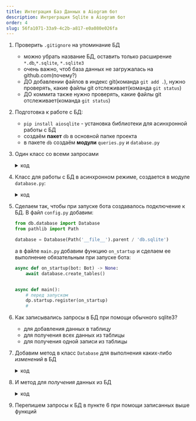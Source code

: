 ```yaml
---
title: Интеграция Баз Данных в Aiogram бот
description: Интреграция Sqlite в Aiogram бот
order: 4
slug: 56fa1071-33a9-4c2b-a817-e0a080e026fa
---
```


1. Проверить `.gitignore` на упоминание БД
    - можно убрать название БД, оставить только расширение `*.db`,`*.sqlite`, `*.sqlite3`
    - очень важно, чтоб база данных не загружалась на github.com(почему?)
    - ДО добавлении файлов в индекс git(команда `git add .`), нужно проверять, какие файлы git отслеживает(команда `git status`)
    - ДО коммита также нужно проверять, какие файлы git отслеживает(команда `git status`)

2. Подготовка к работе с БД:
    - `pip install aiosqlite` - установка библиотеки для асинхронной работы с БД
    - создаём **пакет** `db` в основной папке проекта
    - в пакете `db` создаём **модули** `queries.py` и `database.py`

3. Один класс со всеми запросами
    <details>
    <summary>код</summary>

    ```python
    class Queries:
        CREATE_SURVEY_TABLE = """
            CREATE TABLE IF NOT EXISTS surveys (
                ...
            )
        """
        DROP_BOOKS_TABLE ="DROP TABLE IF EXISTS books"
        CREATE_BOOKS_TABLE = """
            CREATE TABLE IF NOT EXISTS books (
                ...
            )
        """
    ```
    - запросы в этом классе хранятся как константы, что удобно

    </details>

4. Класс для работы с БД в асинхронном режиме, создается в модуле `database.py`:
    <details>
    <summary>код</summary>

    ```python
    import aiosqlite
    from db.queries import Queries


    class Database:
        def __init__(self, path: str) -> None:
            self.path = path

        async def create_tables(self) -> None:
            async with aiosqlite.connect(self.path) as db:
                await db.execute(Queries.CREATE_SURVEY_TABLE)
                await db.commit()
    ```
    это начало, далее он будет изменяться

    </details>

5. Сделаем так, чтобы при запуске бота создавалось подключение к БД. В файл `config.py` добавим:
    ```python
    from db.database import Database
    from pathlib import Path

    database = Database(Path('__file__').parent / 'db.sqlite')
    ```
    а в файле `main.py` добавим функцию `on_startup` и сделаем ее выполнение обязательным при запуске бота:
    ```python
    async def on_startup(bot: Bot) -> None:
        await database.create_tables()


    async def main():
        # перед запуском
        dp.startup.register(on_startup)
        #
    ```

6. Как записывались запросы в БД при помощи обычного sqlite3?

    - для добавления данных в таблицу
    - для получения всех данных из таблицы
    - для получения одной записи из таблицы

7. Добавим метод в класс `Database` для выполнения каких-либо *изменений* в БД
    <details>
    <summary>код</summary>

    ```python
    class Database:
        async def execute(self, query: str, params: tuple | None = None) -> None:
            async with aiosqlite.connect(self.path) as db:
                await db.execute(query, params or ())
                await db.commit()
    ```

    </details>

8. И метод для *получения* данных из БД

    <details>
    <summary>код</summary>

    ```python
    class Database:
        async def fetch(self, query: str, params: tuple | None = None, fetch_type: str = 'all'):
            async with aiosqlite.connect(self.path) as db:
                db.row_factory = aiosqlite.Row
                data = await db.execute(query, params or ())

                if fetch_type == 'all':
                    result = await data.fetchall()
                    return [dict(row) for row in result]

                if fetch_type == 'one':
                    result = await data.fetchone()
                    return dict(result)
    ```

    </details>

9. Перепишем запросы к БД в пункте 6 при помощи записанных выше функций

